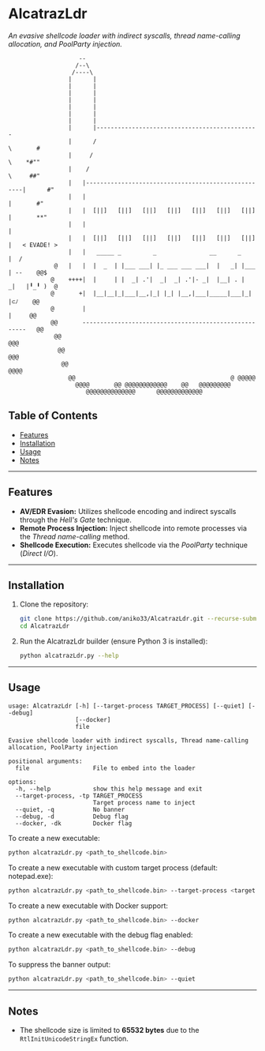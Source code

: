 # AlcatrazLdr

*An evasive shellcode loader with indirect syscalls, thread name-calling allocation, and PoolParty injection.*

```
                    -- 
                   /--\                                                                 
                  /----\                                                                
                 |      |                                                               
                 |      |                                                               
                 |      |                                                               
                 |      |                                                               
                 |      |                                                               
                 |      |                                                               
                 |      |                                                               
                 |      |----------------------------------------------                 
                 |      /                                              \       #        
                 |     /                                                \    *#""       
                 |    /                                                  \     ##"      
                 |   |----------------------------------------------------|      #"     
                 |   |                                                    |       #"    
                 |   |  [||]   [||]   [||]   [||]   [||]   [||]   [||]    |       **"   
                 |   |                                                    |             
                 |   |  [||]   [||]   [||]   [||]   [||]   [||]   [||]    |   < EVADE! >
                 |   |   _____ _         _               __      _        |  /          
             @   |   |  |  _  | |___ ___| |_ ___ ___ ___|  |   _| |___    | --    @@$   
            @    ++++|  |     | |  _| .'|  _|  _| .'|- _|  |__| . |  _|   |╹_╹ )  @     
            @       +|  |__|__|_|___|__,|_| |_| |__,|___|_____|___|_|     |⊂ﾉ    @@     
            @        |                                                    |     @@      
            @@       ------------------------------------------------------   @@        
             @@                                                             @@@         
              @@                                                          @@@           
               @@                                                     @@@@              
                 @@                                            @ @@@@@                  
                   @@@@       @@ @@@@@@@@@@@@    @@   @@@@@@@@@                         
                      @@@@@@@@@@@@@@      @@@@@@@@@@@@@
```

## Table of Contents
- [Features](#features)
- [Installation](#installation)
- [Usage](#usage)
- [Notes](#notes)

---

## Features

- **AV/EDR Evasion:** Utilizes shellcode encoding and indirect syscalls through the *Hell's Gate* technique.
- **Remote Process Injection:** Inject shellcode into remote processes via the *Thread name-calling* method.
- **Shellcode Execution:** Executes shellcode via the *PoolParty* technique (*Direct I/O*).

---

## Installation

1. Clone the repository:
   ```bash
   git clone https://github.com/aniko33/AlcatrazLdr.git --recurse-submodules
   cd AlcatrazLdr
   ```

2. Run the AlcatrazLdr builder (ensure Python 3 is installed):
   ```bash
   python alcatrazLdr.py --help
   ```

---

## Usage

```
usage: AlcatrazLdr [-h] [--target-process TARGET_PROCESS] [--quiet] [--debug]
                   [--docker]
                   file

Evasive shellcode loader with indirect syscalls, Thread name-calling
allocation, PoolParty injection

positional arguments:
  file                  File to embed into the loader

options:
  -h, --help            show this help message and exit
  --target-process, -tp TARGET_PROCESS
                        Target process name to inject
  --quiet, -q           No banner
  --debug, -d           Debug flag
  --docker, -dk         Docker flag
```

To create a new executable:
```bash
python alcatrazLdr.py <path_to_shellcode.bin>
```

To create a new executable with custom target process (default: notepad.exe):
```bash
python alcatrazLdr.py <path_to_shellcode.bin> --target-process <target.exe>
```

To create a new executable with Docker support:
```bash
python alcatrazLdr.py <path_to_shellcode.bin> --docker
```

To create a new executable with the debug flag enabled:
```bash
python alcatrazLdr.py <path_to_shellcode.bin> --debug
```

To suppress the banner output:
```bash
python alcatrazLdr.py <path_to_shellcode.bin> --quiet
```

---

## Notes

- The shellcode size is limited to **65532 bytes** due to the `RtlInitUnicodeStringEx` function.
